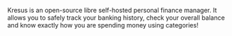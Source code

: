 Kresus is an open-source libre self-hosted personal finance manager. It allows you to safely track your banking history, check your overall balance and know exactly how you are spending money using categories!
